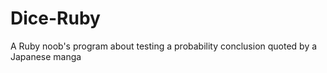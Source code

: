 # Dice-Ruby
A Ruby noob's program about testing a probability conclusion quoted by a Japanese manga
